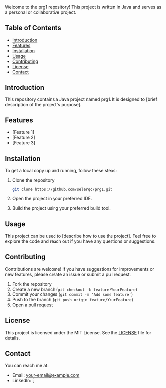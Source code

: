 Welcome to the prg1 repository! This project is written in Java and serves as a personal or collaborative project.

## Table of Contents

- [Introduction](#introduction)
- [Features](#features)
- [Installation](#installation)
- [Usage](#usage)
- [Contributing](#contributing)
- [License](#license)
- [Contact](#contact)

## Introduction

This repository contains a Java project named prg1. It is designed to [brief description of the project's purpose].

## Features

- [Feature 1]
- [Feature 2]
- [Feature 3]

## Installation

To get a local copy up and running, follow these steps:

1. Clone the repository:
    ```bash
    git clone https://github.com/selerqc/prg1.git
    ```

2. Open the project in your preferred IDE.

3. Build the project using your preferred build tool.

## Usage

This project can be used to [describe how to use the project]. Feel free to explore the code and reach out if you have any questions or suggestions.

## Contributing

Contributions are welcome! If you have suggestions for improvements or new features, please create an issue or submit a pull request.

1. Fork the repository
2. Create a new branch (`git checkout -b feature/YourFeature`)
3. Commit your changes (`git commit -m 'Add some feature'`)
4. Push to the branch (`git push origin feature/YourFeature`)
5. Open a pull request

## License

This project is licensed under the MIT License. See the [LICENSE](LICENSE) file for details.

## Contact

You can reach me at:
- Email: [your-email@example.com](mailto:your-email@example.com)
- LinkedIn: [
